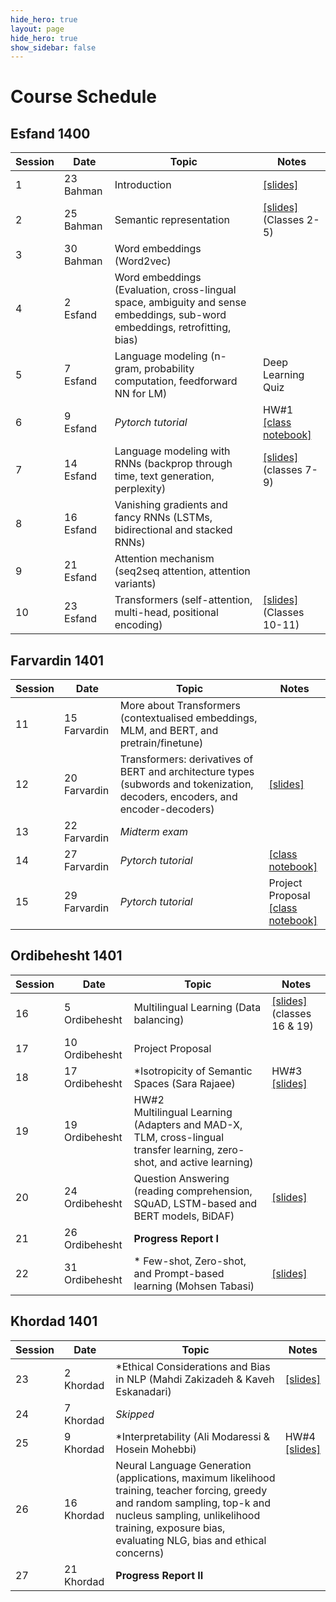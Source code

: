 ```yaml
---
hide_hero: true
layout: page
hide_hero: true
show_sidebar: false
---
```


# Course Schedule

## Esfand 1400

| Session 	| Date	| Topic | Notes |
|------|------|------|------|
| 1 | 23 Bahman | Introduction	| [[slides]](https://github.com/teias-courses/nlp00/blob/gh-pages/slides/C1-Introduction.pdf) |
| 2 | 25 Bahman | Semantic representation | [[slides]](https://github.com/teias-courses/nlp00/blob/gh-pages/slides/C2-Semantic_Representation.pdf) (Classes 2-5) |
| 3 | 30 Bahman | Word embeddings	(Word2vec) | |
| 4 | 2 Esfand  | Word embeddings (Evaluation, cross-lingual space, ambiguity and sense embeddings, sub-word embeddings, retrofitting, bias)	| |
| 5 | 7 Esfand  | Language modeling	(n-gram, probability computation, feedforward NN for LM) | Deep Learning Quiz |
| 6 | 9 Esfand  | *Pytorch tutorial*| HW#1 <br /> [[class notebook]](https://github.com/teias-courses/nlp00/raw/gh-pages/resources/Practical_NLP_Tutorial_Session_1.ipynb) |
| 7 | 14 Esfand | Language modeling with RNNs	(backprop through time, text generation, perplexity) |[[slides]](https://github.com/teias-courses/nlp00/blob/gh-pages/slides/C3-RNNS_and_LMs.pdf) (classes 7-9)|
| 8 | 16 Esfand | Vanishing gradients and fancy RNNs (LSTMs, bidirectional and stacked RNNs) ||
| 9 | 21 Esfand | Attention mechanism (seq2seq attention, attention variants) ||
| 10 | 23 Esfand | Transformers (self-attention, multi-head, positional encoding) | [[slides]](https://github.com/teias-courses/nlp00/blob/gh-pages/slides/C4-Transformers_and_BERT.pdf) (Classes 10-11)|


## Farvardin 1401

| Session 	| Date	| Topic | Notes |
|------|------|------|------|
| 11 | 15 Farvardin | More about Transformers (contextualised embeddings, MLM, and BERT, and pretrain/finetune)| |
| 12 | 20 Farvardin | Transformers: derivatives of BERT and architecture types (subwords and tokenization, decoders, encoders, and encoder-decoders) | [[slides]](https://github.com/teias-courses/nlp00/blob/gh-pages/slides/C5-More_About_Transformers.pdf)|
| 13 | 22 Farvardin | *Midterm exam* ||
| 14 | 27 Farvardin | *Pytorch tutorial* |[[class notebook]](https://github.com/teias-courses/nlp00/raw/gh-pages/resources/Practical_NLP_Tutorial_Session_2.ipynb) |
| 15 | 29 Farvardin | *Pytorch tutorial* | Project Proposal <br /> [[class notebook]](https://github.com/teias-courses/nlp00/raw/gh-pages/resources/Practical_NLP_Tutorial_Session_3.ipynb) |

## Ordibehesht 1401

| Session 	| Date	| Topic | Notes |
|------|------|------|------|
| 16 | 5 Ordibehesht | Multilingual Learning (Data balancing) | [[slides]](https://github.com/teias-courses/nlp00/blob/gh-pages/slides/C6-Multilingual_Learning.pdf) (classes 16 & 19)|
| 17 | 10 Ordibehesht |  Project Proposal ||
| 18 | 17 Ordibehesht | \*Isotropicity of Semantic Spaces (Sara Rajaee) | HW#3 <br/> [[slides]](https://github.com/teias-courses/nlp00/blob/gh-pages/slides/Isotropy.pdf) |
| 19 | 19 Ordibehesht |   HW#2 <br /> Multilingual Learning (Adapters and MAD-X, TLM, cross-lingual transfer learning, zero-shot, and active learning) ||
| 20 | 24 Ordibehesht |  Question Answering (reading comprehension, SQuAD, LSTM-based and BERT models, BiDAF)  | [[slides]](https://github.com/teias-courses/nlp00/blob/gh-pages/slides/C7-Question_Answering.pdf) |
| 21 | 26 Ordibehesht | **Progress Report I** ||
| 22 | 31 Ordibehesht | \* Few-shot, Zero-shot, and Prompt-based learning (Mohsen Tabasi)  | [[slides]](https://github.com/teias-courses/nlp00/blob/gh-pages/slides/Few-shot.pdf) |


## Khordad 1401

| Session 	| Date	| Topic | Notes |
|------|------|------|------|
| 23 | 2 Khordad | \*Ethical Considerations and Bias in NLP (Mahdi Zakizadeh & Kaveh Eskanadari) |[[slides]](https://github.com/teias-courses/nlp00/blob/gh-pages/slides/Bias-Zakizadeh_Eskandari.pdf)|
| 24 | 7 Khordad | _Skipped_ ||
| 25 | 9 Khordad | \*Interpretability (Ali Modaressi & Hosein Mohebbi)| HW#4 <br /> [[slides]](https://github.com/teias-courses/nlp00/blob/gh-pages/slides/Interpretability.pdf)|
| 26 | 16 Khordad | Neural Language Generation (applications, maximum likelihood training, teacher forcing, greedy and random sampling, top-k and nucleus sampling, unlikelihood training, exposure bias, evaluating NLG, bias and ethical concerns)  ||
| 27 | 21 Khordad | **Progress Report II** ||
